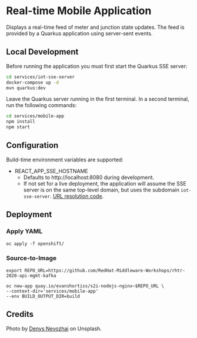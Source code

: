 # Real-time Mobile Application

Displays a real-time feed of meter and junction state updates. The feed is
provided by a Quarkus application using server-sent events.

## Local Development

Before running the application you must first start the Quarkus SSE server:

```bash
cd services/iot-sse-server
docker-compose up -d
mvn quarkus:dev
```

Leave the Quarkus server running in the first terminal. In a second terminal,
run the following commands:

```bash
cd services/mobile-app
npm install
npm start
```

## Configuration

Build-time environment variables are supported:

* REACT_APP_SSE_HOSTNAME
  * Defaults to http://localhost:8080 during development.
  * If not set for a live deployment, the application will assume the SSE server is on the same top-level domain, but uses the subdomain `iot-sse-server`. [URL resolution code](/src/utils.ts).

## Deployment

### Apply YAML

```
oc apply -f openshift/
```

### Source-to-Image

```
export REPO_URL=https://github.com/RedHat-Middleware-Workshops/rhtr-2020-api-mgmt-kafka

oc new-app quay.io/evanshortiss/s2i-nodejs-nginx~$REPO_URL \
--context-dir='services/mobile-app'
--env BUILD_OUTPUT_DIR=build
```

## Credits

Photo by [Denys Nevozhai](https://unsplash.com/@dnevozhai?utm_source=unsplash&amp;utm_medium=referral&amp;utm_content=creditCopyText) on Unsplash.

